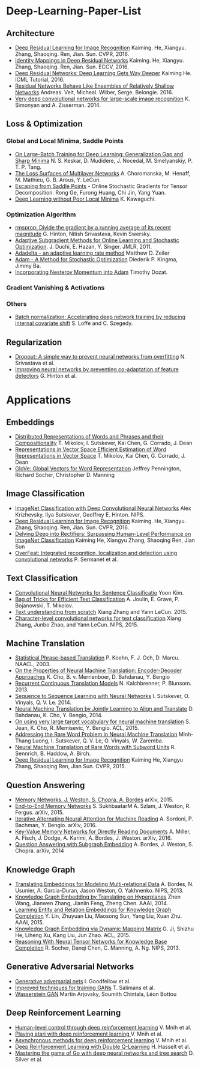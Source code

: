 # Deep-Learning-Paper-List

## Architecture

  - [Deep Residual Learning for Image Recognition]() Kaiming. He, Xiangyu. Zhang, Shaoqing. Ren, Jian. Sun. CVPR, 2016.
  - [Identity Mappings in Deep Residual Networks]() Kaiming. He, Xiangyu. Zhang, Shaoqing. Ren, Jian. Sun. ECCV, 2016.
  - [Deep Residual Networks: Deep Learning Gets Way Deeper]() Kaiming He. ICML Tutorial, 2016.
  - [Residual Networks Behave Like Ensembles of Relatively Shallow Networks]() Andreas. Veit, Micheal. Wilber, Serge. Belongie. 2016.
  - [Very deep convolutional networks for large-scale image recognition]() K. Simonyan and A. Zisserman. 2014.

## Loss & Optimization

### Global and Local Minima, Saddle Points
  - [On Large-Batch Training for Deep Learning: Generalization Gap and Sharp Minima](https://arxiv.org/abs/1609.04836) N. S. Keskar, D. Mudidere, J. Nocedal, M. Smelyanskiy, P. T. P. Tang.
  - [The Loss Surfaces of Multilayer Networks](https://arxiv.org/abs/1412.0233) A. Choromanska, M. Henaff, M. Mathieu, G. B. Arous, Y. LeCun.
  - [Escaping from Saddle Points](https://arxiv.org/abs/1503.02101) - Online Stochastic Gradients for Tensor Decomposition. Rong Ge, Furong Huang, Chi Jin, Yang Yuan.
  - [Deep Learning without Poor Local Minima](https://arxiv.org/abs/1605.07110) K. Kawaguchi.

### Optimization Algorithm

  - [rmsprop: Divide the gradient by a running average of its recent magnitude](http://www.cs.toronto.edu/~tijmen/csc321/slides/lecture_slides_lec6.pdf) G. Hinton, Nitish Srivastava, Kevin Swersky.
  - [Adaptive Subgradient Methods for Online Learning and Stochastic Optimization](http://www.jmlr.org/papers/volume12/duchi11a/duchi11a.pdf). J. Duchi, E. Hazan, Y. Singer. JMLR, 2011.
  - [Adadelta - an adaptive learning rate method](http://arxiv.org/abs/1212.5701) Matthew D. Zeiler
  - [Adam - A Method for Stochastic Optimization](http://arxiv.org/abs/1412.6980v8) Diederik P. Kingma, Jimmy Ba.
  - [Incorporating Nesterov Momentum into Adam](http://cs229.stanford.edu/proj2015/054_report.pdf) Timothy Dozat.
  
### Gradient Vanishing & Activations

### Others

 - [Batch normalization: Accelerating deep network training by reducing internal covariate shift]() S. Loffe and C. Szegedy.
  
## Regularization

 - [Dropout: A simple way to prevent neural networks from overfitting]()  N. Srivastava et al.
 - [Improving neural networks by preventing co-adaptation of feature detectors]()  G. Hinton et al.


# Applications

## Embeddings

  - [Distributed Representations of Words and Phrases and their Compositionality]() T. Mikolov, I. Sutskever, Kai Chen, G. Corrado, J. Dean
  - [Representations in Vector Space Efficient Estimation of Word Representations in Vector Space]() T. Mikolov, Kai Chen, G. Corrado, J. Dean
  - [GloVe: Global Vectors for Word Representation](https://nlp.stanford.edu/pubs/glove.pdf) Jeffrey Pennington, Richard Socher, Christopher D. Manning

## Image Classification

  - [ImageNet Classification with Deep Convolutional
     Neural Networks](https://papers.nips.cc/paper/4824-imagenet-classification-with-deep-convolutional-neural-networks.pdf) Alex Krizhevsky, Ilya Sutskever, Geoffrey E. Hinton. NIPS.
  - [Deep Residual Learning for Image Recognition]() Kaiming. He, Xiangyu. Zhang, Shaoqing. Ren, Jian. Sun. CVPR, 2016.
  - [Delving Deep into Rectifiers: Surpassing Human-Level Performance on ImageNet Classification](https://arxiv.org/abs/1502.01852) Kaiming He, Xiangyu Zhang, Shaoqing Ren, Jian Sun
  - [OverFeat: Integrated recognition, localization and detection using convolutional networks]() P. Sermanet et al.

## Text Classification

  - [Convolutional Neural Networks for Sentence Classificatio]() Yoon Kim.
  - [Bag of Tricks for Efficient Text Classification]() A. Joulin, E. Grave, P. Bojanowski, T. Mikolov. 
  - [Text understanding from scratch]()  Xiang Zhang and Yann LeCun. 2015.
  - [Character-level convolutional networks for text classification]()  Xiang Zhang, Junbo Zhao, and Yann LeCun. NIPS, 2015.

## Machine Translation

  - [Statistical Phrase-based Translation]() P. Koehn, F. J. Och, D. Marcu. NAACL, 2003.
  - [On the Properties of Neural Machine Translation: Encoder-Decoder Approaches]() K. Cho, B. v. Merrienboer, D. Bahdanau, Y. Bengio
  - [Recurrent Continuous Translation Models]() N. Kalchbrenner, P. Blunsom. 2013.
  - [Sequence to Sequence Learning with Neural Networks]() I. Sutskever, O. Vinyals, Q. V. Le. 2014.
  - [Neural Machine Translation by Jointly Learning to Align and Translate]() D. Bahdanau, K. Cho, Y. Bengio, 2014.
  - [On using very large target vocabulary for neural machine translation]() S. Jean, K. Cho, R. Memisevic, Y. Bengio. ACL, 2015.
  - [Addressing the Rare Word Problem in Neural Machine Translation]() Minh-Thang Luong, I. Sutskever, Q. V. Le, O. Vinyals, W. Zaremba.
  - [Neural Machine Translation of Rare Words with Subword Units]() R. Sennrich, B. Haddow, A. Birch.
  - [Deep Residual Learning for Image Recognition]() Kaiming He, Xiangyu Zhang, Shaoqing Ren, Jian Sun. CVPR, 2015.

## Question Answering

  - [Memory Networks. J. Weston, S. Chopra, A. Bordes]() arXiv, 2015.
  - [End-to-End Memory Networks]() S. SukhbaatarM A. Szlam, J. Weston, R. Fergus. arXiv, 2015.
  - [Iterative Alternating Neural Attention for Machine Reading]() A. Sordoni, P. Bachman, Y. Bengio. arXiv, 2016.
  - [Key-Value Memory Networks for Directly Reading Documents]() A. Miller, A. Fisch, J. Dodge, A. Karimi, A. Bordes, J. Weston. arXiv, 2016.
  - [Question Answering with Subgraph Embedding]() A. Bordes, J. Weston, S. Chopra. arXiv, 2014

## Knowledge Graph

  - [Translating Embeddings for Modeling Multi-relational Data]() A. Bordes, N. Usunier, A. Garcia-Duran, Jason Weston, O. Yakhnenko. NIPS, 2013.
  - [Knowledge Graph Embedding by Translating on Hyperplanes]() Zhen Wang, Jianwen Zhang, Jianlin Feng, Zheng Chen. AAAI, 2014.
  - [Learning Entity and Relation Embeddings for Knowledge Graph Completion]() Y. Lin, Zhuyuan Liu, Maosong Sun, Yang Liu, Xuan Zhu. AAAI, 2015.
  - [Knowledge Graph Embedding via Dynamic Mapping Matrix]() G. Ji, Shizhu He, Liheng Xu, Kang Liu, Jun Zhao. ACL, 2015.
  - [Reasoning With Neural Tensor Networks for Knowledge Base Completion]() R. Socher, Danqi Chen, C. Manning, A. Ng. NIPS, 2013.
  
## Generative Adversarial Networks
  
  - [Generative adversarial nets]()  I. Goodfellow et al.
  - [Improved techniques for training GANs]() T. Salimans et al.
  - [Wasserstein GAN](https://arxiv.org/abs/1701.07875) Martin Arjovsky, Soumith Chintala, Léon Bottou

## Deep Reinforcement Learning
  - [Human-level control through deep reinforcement learning]() V. Mnih et al.
  - [Playing atari with deep reinforcement learning ]() V. Mnih et al.
  - [Asynchronous methods for deep reinforcement learning]() V. Mnih et al.
  - [Deep Reinforcement Learning with Double Q-Learning]() H. Hasselt et al.
  - [Mastering the game of Go with deep neural networks and tree search]() D. Silver et al.